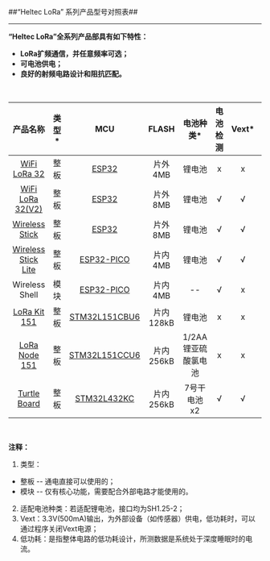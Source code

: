 ##“Heltec LoRa” 系列产品型号对照表##

***

**“Heltec LoRa”全系列产品部具有如下特性：**

- **LoRa扩频通信，并任意频率可选；**
- **可电池供电；**
- **良好的射频电路设计和阻抗匹配。**

&nbsp;

| 产品名称 | 类型* | MCU | FLASH | 电池种类* | 电池检测 | Vext* | 低功耗* | 显示屏 |
| :-----: | :-----: | :-----: | :-----: | :-----: | :-----: | :-----: | :-----: | :-----: |
| [WiFi LoRa 32](http://www.heltec.cn/project/wifi-lora-32/) | 整板 | [ESP32](https://www.espressif.com/zh-hans/products/hardware/esp32/resources) | 片外4MB | 锂电池 | x | x | x | OLED(128x64) |
| [WiFi LoRa 32(V2)](http://www.heltec.cn/project/wifi-lora-32/) | 整板 | [ESP32](https://www.espressif.com/zh-hans/products/hardware/esp32/resources) | 片外8MB | 锂电池 | √ | √ | 800uA | OLED(128x64) |
| [Wireless Stick](http://www.heltec.cn/project/wireless-stick/) | 整板 | [ESP32](https://www.espressif.com/zh-hans/products/hardware/esp32/resources) | 片外8MB | 锂电池 | √ | √ | 800uA | OLED(64x32) |
| [Wireless Stick Lite](http://www.heltec.cn/project/wireless-stick/) | 整板 | [ESP32-PICO](https://www.espressif.com/zh-hans/products/hardware/esp32/resources) | 片内4MB | 锂电池 | √ | √ | 35uA | x |
| Wireless Shell | 模块 | [ESP32-PICO](https://www.espressif.com/zh-hans/products/hardware/esp32/resources) | 片内4MB | -- | √ | x | 35uA | x |
| [LoRa Kit 151](http://www.heltec.cn) | 整板 | [STM32L151CBU6](https://www.st.com/content/st_com/en/products/microcontrollers-microprocessors/stm32-32-bit-arm-cortex-mcus/stm32-ultra-low-power-mcus/stm32l1-series/stm32l151-152/stm32l151cb.html) | 片内128kB | 锂电池 | x | x | 7uA | x |
| [LoRa Node 151](http://www.heltec.cn) | 整板 | [STM32L151CCU6](https://www.st.com/content/st_com/en/products/microcontrollers-microprocessors/stm32-32-bit-arm-cortex-mcus/stm32-ultra-low-power-mcus/stm32l1-series/stm32l151-152/stm32l151cc.html) | 片内256kB | 1/2AA锂亚硫酸氯电池 | x | x | 1.8uA | x |
| [Turtle Board](http://www.heltec.cn) | 整板 | [STM32L432KC](https://www.st.com/content/st_com/en/products/microcontrollers-microprocessors/stm32-32-bit-arm-cortex-mcus/stm32-ultra-low-power-mcus/stm32l4-series/stm32l4x2/stm32l432kc.html) | 片内256kB | 7号干电池x2 | √ | √ | 5uA | x |

&nbsp;

**注释：**

1. 类型：
  - 整板 -- 通电直接可以使用的；
  - 模块 -- 仅有核心功能，需要配合外部电路才能使用的。
2. 适配电池种类：若适配锂电池，接口均为SH1.25-2；
3. Vext：3.3V(500mA)输出，为外部设备（如传感器）供电，低功耗时，可以通过程序关闭Vext电源；
4. 低功耗：是指整体电路的低功耗设计，所测数据是系统处于深度睡眠时的电流。
